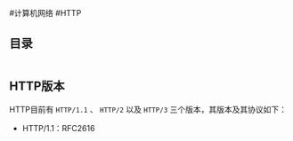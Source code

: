 #计算机网络 #HTTP

## 目录

```toc

```

## HTTP版本

HTTP目前有 `HTTP/1.1` 、 `HTTP/2` 以及 `HTTP/3` 三个版本，其版本及其协议如下：
- HTTP/1.1：RFC2616




